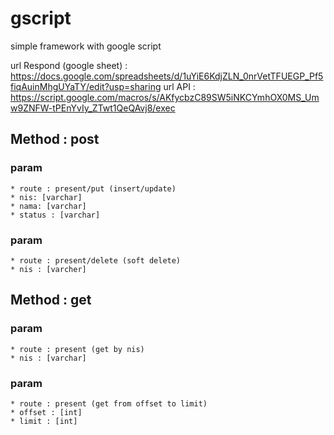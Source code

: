 # gscript
simple  framework with google script 

url Respond (google sheet) : https://docs.google.com/spreadsheets/d/1uYiE6KdjZLN_0nrVetTFUEGP_Pf5fiqAuinMhgUYaTY/edit?usp=sharing
url API : https://script.google.com/macros/s/AKfycbzC89SW5iNKCYmhOX0MS_Umw9ZNFW-tPEnYvIy_ZTwt1QeQAvj8/exec

## Method : post
  ### param 
    * route : present/put (insert/update)
    * nis: [varchar]
    * nama: [varchar]
    * status : [varchar]
  
 ### param 
    * route : present/delete (soft delete)
    * nis : [varcher] 

## Method : get
  ### param 
    * route : present (get by nis)
    * nis : [varchar]
  ### param
    * route : present (get from offset to limit)
    * offset : [int]
    * limit : [int]
    
    
